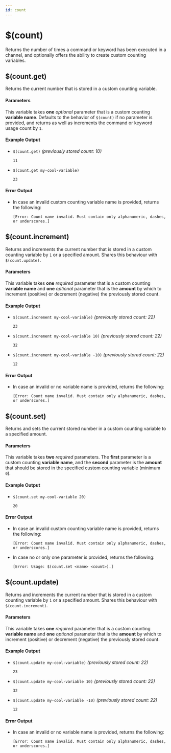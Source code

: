 ```yaml
---
id: count
---
```


# $(count)

Returns the number of times a command or keyword has been executed in a channel, and optionally offers the ability to create custom counting variables.

## $(count.get)

Returns the current number that is stored in a custom counting variable.

#### Parameters

This variable takes **one** *optional* parameter that is a custom counting **variable name**. Defaults to the behavior of `$(count)` if no parameter is provided, and returns as well as increments the command or keyword usage count by `1`.

#### Example Output

* `$(count.get)` *(previously stored count: 10)*

    ```
    11
    ```

* `$(count.get my-cool-variable)`

    ```
    23
    ```

#### Error Output

* In case an invalid custom counting variable name is provided, returns the following:

    ```
    [Error: Count name invalid. Must contain only alphanumeric, dashes, or underscores.]
    ```

## $(count.increment)

Returns and increments the current number that is stored in a custom counting variable by `1` or a specified amount. Shares this behaviour with `$(count.update)`.

#### Parameters

This variable takes **one** *required* parameter that is a custom counting **variable name** and **one** *optional* parameter that is the **amount** by which to increment (positive) or decrement (negative) the previously stored count.

#### Example Output

* `$(count.increment my-cool-variable)` *(previously stored count: 22)*

    ```
    23
    ```

* `$(count.increment my-cool-variable 10)` *(previously stored count: 22)*

    ```
    32
    ```

* `$(count.increment my-cool-variable -10)` *(previously stored count: 22)*

    ```
    12
    ```

#### Error Output

* In case an invalid or no variable name is provided, returns the following:

    ```
    [Error: Count name invalid. Must contain only alphanumeric, dashes, or underscores.]
    ```

## $(count.set)

Returns and sets the current stored number in a custom counting variable to a specified amount.

#### Parameters

This variable takes **two** *required* parameters. The **first** parameter is a custom counting **variable name**, and the **second** parameter is the **amount** that should be stored in the specified custom counting variable (minimum `0`).

#### Example Output

* `$(count.set my-cool-variable 20)`

    ```
    20
    ```

#### Error Output

* In case an invalid custom counting variable name is provided, returns the following:

    ```
    [Error: Count name invalid. Must contain only alphanumeric, dashes, or underscores.]
    ```

* In case no or only one parameter is provided, returns the following:

    ```
    [Error: Usage: $(count.set <name> <count>).]
    ```

## $(count.update)

Returns and increments the current number that is stored in a custom counting variable by `1` or a specified amount. Shares this behaviour with `$(count.increment)`.

#### Parameters

This variable takes **one** *required* parameter that is a custom counting **variable name** and **one** *optional* parameter that is the **amount** by which to increment (positive) or decrement (negative) the previously stored count.

#### Example Output

* `$(count.update my-cool-variable)` *(previously stored count: 22)*

    ```
    23
    ```

* `$(count.update my-cool-variable 10)` *(previously stored count: 22)*

    ```
    32
    ```

* `$(count.update my-cool-variable -10)` *(previously stored count: 22)*

    ```
    12
    ```

#### Error Output

* In case an invalid or no variable name is provided, returns the following:

    ```
    [Error: Count name invalid. Must contain only alphanumeric, dashes, or underscores.]
    ```
